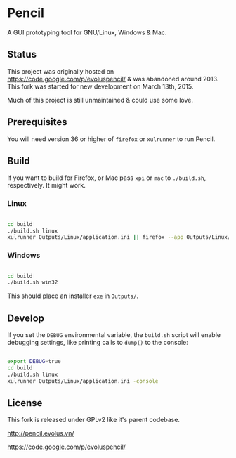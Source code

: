 # Pencil

A GUI prototyping tool for GNU/Linux, Windows & Mac.


## Status

This project was originally hosted on https://code.google.com/p/evoluspencil/ &
was abandoned around 2013. This fork was started for new development on March
13th, 2015.

Much of this project is still unmaintained & could use some love.


## Prerequisites

You will need version 36 or higher of `firefox` or `xulrunner` to run Pencil.


## Build

If you want to build for Firefox, or Mac pass `xpi` or `mac` to
`./build.sh`, respectively. It might work.

### Linux
```bash

cd build
./build.sh linux
xulrunner Outputs/Linux/application.ini || firefox --app Outputs/Linux/application.ini

```

### Windows
```bash

cd build
./build.sh win32
```

This should place an installer `exe` in `Outputs/`.


## Develop

If you set the `DEBUG` environmental variable, the `build.sh` script will
enable debugging settings, like printing calls to `dump()` to the console:
```bash

export DEBUG=true
cd build
./build.sh linux
xulrunner Outputs/Linux/application.ini -console

```


## License

This fork is released under GPLv2 like it's parent codebase.

http://pencil.evolus.vn/

https://code.google.com/p/evoluspencil/
